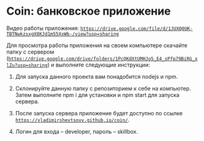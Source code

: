 # Coin: банковское приложение

Видео работы приложения: <a href='https://drive.google.com/file/d/1JUXQ0UK-TBTNwkzsxgX8KJd1m55XxWb-/view?usp=sharing'>`https://drive.google.com/file/d/1JUXQ0UK-TBTNwkzsxgX8KJd1m55XxWb-/view?usp=sharing`</a>

Для просмотра работы приложения на своем компьютере скачайте папку с сервером 
(<a href='https://drive.google.com/drive/folders/1PcQKdXtUMHJo5_E4_sPfp79BiRG_xlZu?usp=sharing'>`https://drive.google.com/drive/folders/1PcQKdXtUMHJo5_E4_sPfp79BiRG_xlZu?usp=sharing`</a>) и выполните следующие инструкции: 

1. Для запуска данного проекта вам понадобится nodejs и npm.

2. Склонируйте данную папку с  репозиторием к себе на компьютер. Затем выполните npm i для установки и npm start для запуска сервера.

3. После запуска сервера приложение будет доступно по ссылке <a href='https://vladimirshevtsovv.github.io/coin/'>`https://vladimirshevtsovv.github.io/coin/`</a>. 

4. Логин для входа – developer, пароль – skillbox.






